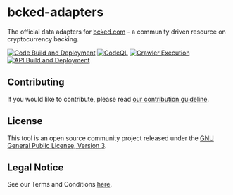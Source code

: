 # bcked-adapters

The official data adapters for [bcked.com](https://bcked.com/) - a community driven resource on cryptocurrency backing.

[![Code Build and Deployment](https://github.com/bcked/bcked-adapters/actions/workflows/build.yml/badge.svg)](https://github.com/bcked/bcked-adapters/actions/workflows/build.yml)
[![CodeQL](https://github.com/bcked/bcked-adapters/actions/workflows/codeql-analysis.yml/badge.svg)](https://github.com/bcked/bcked-adapters/actions/workflows/codeql-analysis.yml)
[![Crawler Execution](https://github.com/bcked/bcked-adapters/actions/workflows/crawler.yml/badge.svg)](https://github.com/bcked/bcked-adapters/actions/workflows/crawler.yml)
[![API Build and Deployment](https://github.com/bcked/bcked-adapters/actions/workflows/api.yml/badge.svg)](https://github.com/bcked/bcked-adapters/actions/workflows/api.yml)

## Contributing

If you would like to contribute, please read [our contribution guideline](CONTRIBUTING.md).

## License

This tool is an open source community project released under the [GNU General Public License, Version 3](LICENSE).

## Legal Notice

See our Terms and Conditions [here](LEGAL_NOTICE.md).
